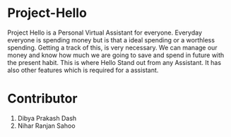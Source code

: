# Project-Hello
Project Hello is a Personal Virtual Assistant for everyone. Everyday everyone is spending money but is that a ideal spending or a worthless spending. Getting a track of this, is
very necessary. We can manage our money and know how much we are going to save and spend in future with the present habit. This is where Hello Stand out from any Assistant. It
has also other features which is required for a assistant.

# Contributor
1. Dibya Prakash Dash
2. Nihar Ranjan Sahoo
